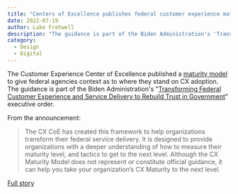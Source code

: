 ```yaml
---
title: "Centers of Excellence publishes federal customer experience maturity model"
date: 2022-07-19
author: Luke Fretwell
description: "The guidance is part of the Biden Administration's 'Transforming Federal Customer Experience and Service Delivery to Rebuild Trust in Government' executive order."
category:
  - Design
  - Digital
---
```


The Customer Experience Center of Excellence published a [maturity model](https://coe.gsa.gov/docs/CXMaturityModel.pdf) to give federal agencies context as to where they stand on CX adoption. The guidance is part of the Biden Administration's "[Transforming Federal Customer Experience and Service Delivery to Rebuild Trust in Government](https://www.whitehouse.gov/briefing-room/presidential-actions/2021/12/13/executive-order-on-transforming-federal-customer-experience-and-service-delivery-to-rebuild-trust-in-government/)" executive order.

From the announcement:

> The CX CoE has created this framework to help organizations transform their federal service delivery. It is designed to provide organizations with a deeper understanding of how to measure their maturity level, and tactics to get to the next level. Although the CX Maturity Model does not represent or constitute official guidance, it can help you take your organization’s CX Maturity to the next level.

[Full story](https://coe.gsa.gov/2022/06/30/cx-update-20.html?dg)